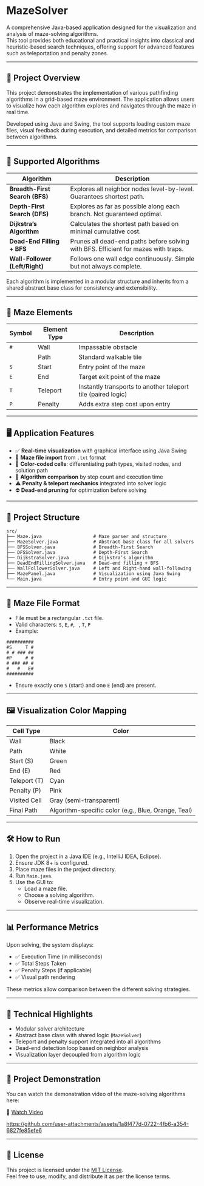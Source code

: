 # MazeSolver

A comprehensive Java-based application designed for the visualization and analysis of maze-solving algorithms.  
This tool provides both educational and practical insights into classical and heuristic-based search techniques, offering support for advanced features such as teleportation and penalty zones.

---

## 📘 Project Overview

This project demonstrates the implementation of various pathfinding algorithms in a grid-based maze environment. The application allows users to visualize how each algorithm explores and navigates through the maze in real time.

Developed using Java and Swing, the tool supports loading custom maze files, visual feedback during execution, and detailed metrics for comparison between algorithms.

---

## 🧭 Supported Algorithms

| Algorithm              | Description                                                                 |
|------------------------|-----------------------------------------------------------------------------|
| **Breadth-First Search (BFS)**   | Explores all neighbor nodes level-by-level. Guarantees shortest path.       |
| **Depth-First Search (DFS)**     | Explores as far as possible along each branch. Not guaranteed optimal.      |
| **Dijkstra’s Algorithm**         | Calculates the shortest path based on minimal cumulative cost.              |
| **Dead-End Filling + BFS**       | Prunes all dead-end paths before solving with BFS. Efficient for mazes with traps. |
| **Wall-Follower (Left/Right)**  | Follows one wall edge continuously. Simple but not always complete.         |

Each algorithm is implemented in a modular structure and inherits from a shared abstract base class for consistency and extensibility.

---

## 🧩 Maze Elements

| Symbol | Element Type | Description                                                   |
|--------|---------------|---------------------------------------------------------------|
| `#`    | Wall          | Impassable obstacle                                           |
| ` `    | Path          | Standard walkable tile                                        |
| `S`    | Start         | Entry point of the maze                                       |
| `E`    | End           | Target exit point of the maze                                 |
| `T`    | Teleport      | Instantly transports to another teleport tile (paired logic)  |
| `P`    | Penalty       | Adds extra step cost upon entry                               |

---

## 🖥️ Application Features

- ✅ **Real-time visualization** with graphical interface using Java Swing  
- 📁 **Maze file import** from `.txt` format  
- 🎨 **Color-coded cells**: differentiating path types, visited nodes, and solution path  
- 🔄 **Algorithm comparison** by step count and execution time  
- ⚠️ **Penalty & teleport mechanics** integrated into solver logic  
- ⛔ **Dead-end pruning** for optimization before solving  

---

## 🧪 Project Structure

```
src/
├── Maze.java                   # Maze parser and structure
├── MazeSolver.java             # Abstract base class for all solvers
├── BFSSolver.java              # Breadth-First Search
├── DFSSolver.java              # Depth-First Search
├── DijkstraSolver.java         # Dijkstra’s algorithm
├── DeadEndFillingSolver.java   # Dead-end filling + BFS
├── WallFollowerSolver.java     # Left and Right-hand wall-following
├── MazePanel.java              # Visualization using Java Swing
└── Main.java                   # Entry point and GUI logic
```

---

## 📂 Maze File Format

- File must be a rectangular `.txt` file.
- Valid characters: `S`, `E`, `#`, ` `, `T`, `P`
- Example:
```
##########
#S     T #
# # ### ##
#P     # #
# ### ## #
#   #   E#
##########
```
- Ensure exactly one `S` (start) and one `E` (end) are present.

---

## 🖼️ Visualization Color Mapping

| Cell Type     | Color         |
|---------------|---------------|
| Wall          | Black         |
| Path          | White         |
| Start (S)     | Green         |
| End (E)       | Red           |
| Teleport (T)  | Cyan          |
| Penalty (P)   | Pink          |
| Visited Cell  | Gray (semi-transparent) |
| Final Path    | Algorithm-specific color (e.g., Blue, Orange, Teal) |

---

## 🛠️ How to Run

1. Open the project in a Java IDE (e.g., IntelliJ IDEA, Eclipse).
2. Ensure JDK 8+ is configured.
3. Place maze files in the project directory.
4. Run `Main.java`.
5. Use the GUI to:
   - Load a maze file.
   - Choose a solving algorithm.
   - Observe real-time visualization.

---

## 📊 Performance Metrics

Upon solving, the system displays:
- ✅ Execution Time (in milliseconds)
- ✅ Total Steps Taken
- ✅ Penalty Steps (if applicable)
- ✅ Visual path rendering

These metrics allow comparison between the different solving strategies.

---

## 🧠 Technical Highlights

- Modular solver architecture
- Abstract base class with shared logic (`MazeSolver`)
- Teleport and penalty support integrated into all algorithms
- Dead-end detection loop based on neighbor analysis
- Visualization layer decoupled from algorithm logic


---
## 🎥 Project Demonstration

You can watch the demonstration video of the maze-solving algorithms here:

🔗 [Watch Video](https://github.com/user-attachments/assets/1a8f477d-0722-4fb6-a354-6827fe85efe6)

https://github.com/user-attachments/assets/1a8f477d-0722-4fb6-a354-6827fe85efe6

---


## 📜 License

This project is licensed under the [MIT License](LICENSE).  
Feel free to use, modify, and distribute it as per the license terms.
